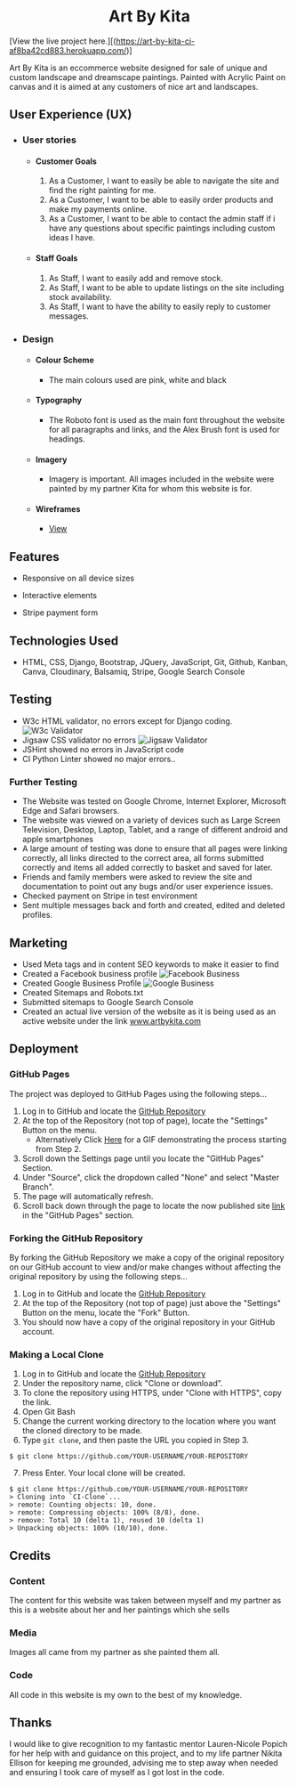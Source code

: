<h1 align="center">Art By Kita</h1>

[View the live project here.][(https://art-by-kita-ci-af8ba42cd883.herokuapp.com/)]

Art By Kita is an eccommerce website designed for sale of unique and custom landscape and dreamscape paintings. Painted with Acrylic Paint on canvas and it is aimed at any customers of nice art and landscapes.

## User Experience (UX)

-   ### User stories

    -   #### Customer Goals

        1. As a Customer, I want to easily be able to navigate the site and find the right painting for me.
        2. As a Customer, I want to be able to easily order products and make my payments online.
        3. As a Customer, I want to be able to contact the admin staff if i have any questions about specific paintings including custom ideas I have.

    -   #### Staff Goals

        1. As Staff, I want to easily add and remove stock.
        2. As Staff, I want to be able to update listings on the site including stock availability.
        3. As Staff, I want to have the ability to easily reply to customer messages.
           
-   ### Design
    -   #### Colour Scheme
        -   The main colours used are pink, white and black
    -   #### Typography
        -   The Roboto font is used as the main font throughout the website for all paragraphs and links, and the Alex Brush font is used for headings.
    -   #### Imagery
        -   Imagery is important. All images included in the website were painted by my partner Kita for whom this website is for.
    -   #### Wireframes
        -   [View](static/images/Boardom-Be-Gone_Wireframes.bmpr)
     
## Features

-   Responsive on all device sizes

-   Interactive elements

-   Stripe payment form

## Technologies Used

-   HTML, CSS, Django, Bootstrap, JQuery, JavaScript, Git, Github, Kanban, Canva, Cloudinary, Balsamiq, Stripe, Google Search Console

## Testing

-   W3c HTML validator, no errors except for Django coding.
  ![W3c Validator](readme_images/w3c.jpg)
-   Jigsaw CSS validator no errors
  ![Jigsaw Validator](readme_images/jigsaw.jpg)
-   JSHint showed no errors in JavaScript code
-   CI Python Linter showed no major errors..

### Further Testing

-   The Website was tested on Google Chrome, Internet Explorer, Microsoft Edge and Safari browsers.
-   The website was viewed on a variety of devices such as Large Screen Television, Desktop, Laptop, Tablet, and a range of different android and apple smartphones
-   A large amount of testing was done to ensure that all pages were linking correctly, all links directed to the correct area, all forms submitted correctly and items all added correctly to basket and saved for later.
-   Friends and family members were asked to review the site and documentation to point out any bugs and/or user experience issues.
-   Checked payment on Stripe in test environment
-   Sent multiple messages back and forth and created, edited and deleted profiles.

## Marketing

-   Used Meta tags and in content SEO keywords to make it easier to find
-   Created a Facebook business profile ![Facebook Business](readme_images/fb-business.jpg)
-   Created Google Business Profile ![Google Business](readme_images/google-business.jpg)
-   Created Sitemaps and Robots.txt
-   Submitted sitemaps to Google Search Console
-   Created an actual live version of the website as it is being used as an active website under the link www.artbykita.com

## Deployment

### GitHub Pages

The project was deployed to GitHub Pages using the following steps...

1. Log in to GitHub and locate the [GitHub Repository](https://github.com/)
2. At the top of the Repository (not top of page), locate the "Settings" Button on the menu.
    - Alternatively Click [Here](https://raw.githubusercontent.com/) for a GIF demonstrating the process starting from Step 2.
3. Scroll down the Settings page until you locate the "GitHub Pages" Section.
4. Under "Source", click the dropdown called "None" and select "Master Branch".
5. The page will automatically refresh.
6. Scroll back down through the page to locate the now published site [link](https://github.com) in the "GitHub Pages" section.

### Forking the GitHub Repository

By forking the GitHub Repository we make a copy of the original repository on our GitHub account to view and/or make changes without affecting the original repository by using the following steps...

1. Log in to GitHub and locate the [GitHub Repository](https://github.com/)
2. At the top of the Repository (not top of page) just above the "Settings" Button on the menu, locate the "Fork" Button.
3. You should now have a copy of the original repository in your GitHub account.

### Making a Local Clone

1. Log in to GitHub and locate the [GitHub Repository](https://github.com/)
2. Under the repository name, click "Clone or download".
3. To clone the repository using HTTPS, under "Clone with HTTPS", copy the link.
4. Open Git Bash
5. Change the current working directory to the location where you want the cloned directory to be made.
6. Type `git clone`, and then paste the URL you copied in Step 3.

```
$ git clone https://github.com/YOUR-USERNAME/YOUR-REPOSITORY
```

7. Press Enter. Your local clone will be created.

```
$ git clone https://github.com/YOUR-USERNAME/YOUR-REPOSITORY
> Cloning into `CI-Clone`...
> remote: Counting objects: 10, done.
> remote: Compressing objects: 100% (8/8), done.
> remove: Total 10 (delta 1), reused 10 (delta 1)
> Unpacking objects: 100% (10/10), done.
```

## Credits

### Content

The content for this website was taken between myself and my partner as this is a website about her and her paintings which she sells

### Media

Images all came from my partner as she painted them all.

### Code

All code in this website is my own to the best of my knowledge.

## Thanks

I would like to give recognition to my fantastic mentor Lauren-Nicole Popich for her help with and guidance on this project, and to my life partner Nikita Ellison for keeping me grounded, advising me to step away when needed and ensuring I took care of myself as I got lost in the code.
